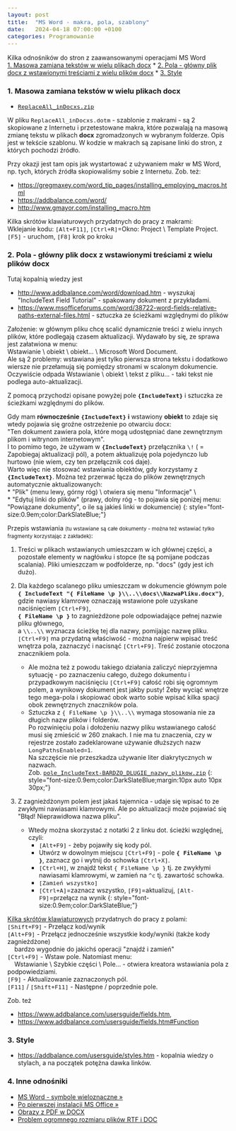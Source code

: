 ```yaml
---
layout: post
title:  "MS Word - makra, pola, szablony"
date:   2024-04-18 07:00:00 +0100
categories: Programowanie
---
```


Kilka odnośników do stron z zaawansowanymi operacjami MS Word  
[1.&nbsp;Masowa zamiana tekstów w wielu plikach docx]({{site.url}}{{site.baseurl}}{{page.url}}#1masowa-zamiana-tekstów-w-wielu-plikach-docx) * 
[2.&nbsp;Pola - główny plik docx z wstawionymi treściami z wielu plików docx]({{site.url}}{{site.baseurl}}{{page.url}}#2pola---główny-plik-docx-z-wstawionymi-treściami-z-wielu-plików-docx) * 
[3.&nbsp;Style]({{site.url}}{{site.baseurl}}{{page.url}}#3style) 


<style>.date{font-size: smaller;color:#828282;}</style>

### 1. Masowa zamiana tekstów w wielu plikach docx

* [`ReplaceAll_inDocxs.zip`]({{site.baseurl}}/assets/files/ReplaceAll_inDocxs.zip)

W pliku `ReplaceAll_inDocxs.dotm` - szablonie z makrami - są 2 skopiowane z Internetu i przetestowane makra, 
które pozwalają na masową zmianę tekstu w plikach **docx** zgromadzonych w wybranym folderze. Opis jest w tekście szablonu. 
W kodzie w makrach są zapisane linki do stron, z których pochodzi źródło.

Przy okazji jest tam opis jak wystartować z używaniem makr w MS Word, np. tych, których źródła skopiowaliśmy sobie z Internetu.
Zob. też: 
* <https://gregmaxey.com/word_tip_pages/installing_employing_macros.html>
* <https://addbalance.com/word/>
* <http://www.gmayor.com/installing_macro.htm>

Kilka skrótów klawiaturowych przydatnych do pracy z makrami:  
Wklejanie kodu: `[Alt+F11]`, `[Ctrl+R]`=Okno: Project \ Template Project.  
`[F5]` - uruchom, `[F8]` krok po kroku

### 2. Pola - główny plik docx z wstawionymi treściami z wielu plików docx

Tutaj kopalnią wiedzy jest 

* <http://www.addbalance.com/word/download.htm> - wyszukaj "IncludeText Field Tutorial" - spakowany dokument z przykładami.
* <https://www.msofficeforums.com/word/38722-word-fields-relative-paths-external-files.html> - sztuczka ze ścieżkami względnymi do plików

Założenie: w głównym pliku chcę scalić dynamicznie treści z wielu innych plików, które podlegają czasem aktualizacji. Wydawało by się, ze sprawa jest załatwiona w menu:  
Wstawianie \ obiekt \ obiekt... \ Microsoft Word Document.  
Ale są 2 problemy: wstawiana jest tylko pierwsza strona tekstu i dodatkowo wiersze nie przełamują się pomiędzy stronami w scalonym dokumencie. Oczywiście odpada Wstawianie \ obiekt \ tekst z pliku... - taki tekst nie podlega auto-aktualizacji. 

Z pomocą przychodzi opisane powyżej pole **`{IncludeText}`** i sztuczka ze ścieżkami względnymi do plików.


Gdy mam **równocześnie** **`{IncludeText}`** **i** wstawiony **obiekt** to zdaje się wtedy pojawia się groźne ostrzeżenie po otwarciu docx:  
"Ten dokument zawiera pola, które mogą udostępniać dane zewnętrznym plikom i
witrynom internetowym".  
I to pomimo tego, że używam w **`{IncludeText}`** przełącznika `\!` ( = Zapobiegaj aktualizacji pól), a potem aktualizuję pola pojedynczo lub hurtowo (nie wiem, czy ten przełącznik coś daje).  
Warto więc nie stosować wstawiania obiektów, gdy korzystamy z **`{IncludeText}`**. Można też przerwać łącza do plików zewnętrznych automatycznie aktualizowanych: <br>* 
"Plik" (menu lewy, górny róg) \ otwiera się menu "Informacje" \ <br>* 
"Edytuj linki do plików" (prawy, dolny róg - to pojawia się poniżej menu: "Powiązane dokumenty", o ile są jakieś linki w dokumencie)
{: style="font-size:0.9em;color:DarkSlateBlue;"}

Przepis wstawiania <small>(tu wstawiane są całe dokumenty - można też wstawiać tylko fragmenty korzystając z zakładek)</small>:

1. Treści w plikach wstawianych umieszczam w ich głównej części, a pozostałe elementy w nagłówku i stopce (te są pomijane podczas scalania). Pliki umieszczam w podfolderze, np. "docs" (gdy jest ich dużo).
2. Dla każdego scalanego pliku umieszczam w dokumencie głównym pole  
   **`{ IncludeText "{ FileName \p }\\..\\docs\\NazwaPliku.docx"}`**,  
   gdzie nawiasy klamrowe oznaczają wstawione pole uzyskane naciśnięciem `[Ctrl+F9]`,  
   **`{ FileName \p }`** to zagnieżdżone pole odpowiadające pełnej nazwie pliku głównego,  
   a `\\..\\` wyznacza ścieżkę tej dla nazwy, pomijając nazwę pliku.  
   `[Ctrl+F9]` ma przydatną właściwość - można najpierw wpisać treść wnętrza pola, zaznaczyć i nacisnąć `[Ctrl+F9]`. Treść zostanie otoczona znacznikiem pola. 
     * Ale można też z powodu takiego działania zaliczyć nieprzyjemna sytuację - po zaznaczeniu całego, dużego dokumentu i przypadkowym naciśnięciu `[Ctrl+F9]` całość robi się ogromnym polem, a wynikowy dokument jest jakby pusty! Żeby wyciąć wnętrze tego mega-pola i skopiować obok warto sobie wpisać kilka spacji obok zewnętrznych znaczników pola.
     * <span id=limit260>Sztuczka </span> z `{ FileName \p }\\..\\` wymaga stosowania nie za długich nazw plików i folderów.  
        Po rozwinięciu pola i dołożeniu nazwy pliku wstawianego całość musi się zmieścić w 260 znakach. 
        I nie ma tu znaczenia, czy w rejestrze zostało zadeklarowane używanie dłuższych nazw `LongPathsEnabled=1`.  
        Na szczęście nie przeszkadza używanie liter diakrytycznych w nazwach.  
        Zob. [`pole_IncludeText-BARDZO_DLUGIE_nazwy_plikow.zip`]({{site.baseurl}}/assets/files/pole_IncludeText-BARDZO_DLUGIE_nazwy_plikow.zip)
     {: style="font-size:0.9em;color:DarkSlateBlue;margin:10px auto 10px 30px;"}
   
3. Z zagnieżdżonym polem jest jakaś tajemnica - udaje się wpisać to ze zwykłymi nawiasami klamrowymi. Ale po aktualizacji może pojawiać się "Błąd! Nieprawidłowa nazwa pliku". 
    * Wtedy można skorzystać z notatki 2 z linku dot. ścieżki względnej, czyli: 
        * `[Alt+F9]` - żeby pojawiły się kody pól.
        * Utwórz w dowolnym miejscu `[Ctrl+F9]` - pole **`{ FileName \p }`**, zaznacz go i wytnij do schowka `[Ctrl+X]`.
        * `[Ctrl+H]`, w znajdź tekst `{ FileName \p }` tj. ze zwykłymi nawiasami klamrowymi, w zamień na `^c` tj. zawartość schowka.
        * `[Zamień wszystko]`
        * `[Ctrl+A]`=zaznacz wszystko, `[F9]`=aktualizuj, `[Alt-F9]`=przełącz na wynik
     {: style="font-size:0.9em;color:DarkSlateBlue;"}

[Kilka skrótów klawiaturowych](https://support.microsoft.com/pl-pl/office/skr%C3%B3ty-klawiaturowe-w-programie-word-95ef89dd-7142-4b50-afb2-f762f663ceb2#bkmk_fieldswin) 
przydatnych do pracy z polami:  
`[Shift+F9]` - Przełącz kod/wynik  
`[Alt+F9]` - Przełącz jednocześnie wszystkie kody/wyniki (także kody zagnieżdżone)  
     bardzo wygodnie do jakichś operacji "znajdź i zamień"  
`[Ctrl+F9]` - Wstaw pole. Natomiast menu:  
    Wstawianie \ Szybkie części \ Pole... - otwiera kreatora wstawiania pola z podpowiedziami.  
`[F9]` - Aktualizowanie zaznaczonych pól.  
`[F11]` / `[Shift+F11]` - Następne / poprzednie pole.


Zob. też 
* <https://www.addbalance.com/usersguide/fields.htm>,
* <https://www.addbalance.com/usersguide/fields.htm#Function>

### 3. Style

* <https://addbalance.com/usersguide/styles.htm> - kopalnia wiedzy o stylach, a na początek potężna dawka linków.

### 4. Inne odnośniki

* [MS Word - symbole wieloznaczne »]( https://andrzejq.github.io/Office_S_Tips/docx/2019/09/21/DOCX_wyszukiwanie_symboli_wieloznacznych.html)
* [Po pierwszej instalacji MS Office »]( https://andrzejq.github.io/Office_S_Tips/system/2019/09/20/drobne_podpowiedzi_2.html#po-pierwszej-instalacji-ms-office)
* [Obrazy z PDF w DOCX](https://andrzejq.github.io/Office_S_Tips/pdf_docx/2019/09/23/z_PDF_do_DOCX.html)
* [Problem ogromnego rozmiaru plików RTF i DOC](https://andrzejq.github.io/Office_S_Tips/system/2019/09/20/drobne_podpowiedzi_2.html#problem-ogromnego-rozmiaru-plik%C3%B3w-rtf-i-doc)

<style> code {font-size: 0.93em;}  div.zmniejsz code {font-size: 0.88em;}  </style>
